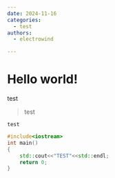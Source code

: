 ```yaml
---
date: 2024-11-16
categories:
  - test
authors:
  - electrowind

---
```




# Hello world!
<!-- draft:true -->
test

>test

    test

```cpp
#include<iostream>
int main()
{
    std::cout<<"TEST"<<std::endl;
    return 0;
}
```
